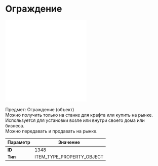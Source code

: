 # Ограждение

![Item Image](../img/1348.webp?raw=true)

Предмет: Ограждение (объект)<br>Можно получить только на станке для крафта или купить на рынке.<br>Используется для установки возле или внутри своего дома или бизнеса.<br>Можно передавать и продавать на рынке.


| Параметр | Значение |
|----------|----------|
| **ID** | 1348 |
| **Тип** | ITEM_TYPE_PROPERTY_OBJECT |

